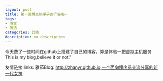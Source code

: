 ```yaml
---
layout: post
title: 第一篇博文热乎乎的产生啦~
tags:
- 博文
- 简洁
categories: 其他
description: no description
---
```


  今天费了一些时间在github上搭建了自己的博客，算是体验一把虚拟主机服务
  This is my blog,believe it or not."  



 
友情链接
links:
  雅茹Blog: http://zhanyr.github.io,一个面向程序员交流分享的新一代女神